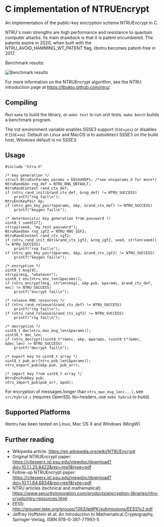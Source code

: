 # C implementation of NTRUEncrypt

An implementation of the public-key encryption scheme NTRUEncrypt in C.

NTRU's main strengths are high performance and resistance to quantum computer
attacks. Its main drawback is that it is patent encumbered. The patents expire
in 2020; when built with the NTRU_AVOID_HAMMING_WT_PATENT flag, libntru becomes
patent-free in 2017.

Benchmark results:

![Benchmark results](https://tbuktu.github.io/ntru/images/bench.png?raw=true "Benchmark results")

For more information on the NTRUEncrypt algorithm, see the NTRU introduction
page at https://tbuktu.github.com/ntru/.


## Compiling

Run ```make``` to build the library, or ```make test``` to run unit tests. ```make bench``` builds a benchmark program.

The ```SSE``` environment variable enables SSSE3 support (```SSE=yes```)
or disables it (```SSE=no```).
Default on Linux and MacOS is to autodetect SSSE3 on the build host,
Windows default is no SSSE3.

## Usage

    #include "ntru.h"

    /* key generation */
    struct NtruEncParams params = EES449EP1; /*see encparams.h for more*/
    NtruRandGen rng_def = NTRU_RNG_DEFAULT;
    NtruRandContext rand_ctx_def;
    if (ntru_rand_init(&rand_ctx_def, &rng_def) != NTRU_SUCCESS)
        printf("rng fail\n");
    NtruEncKeyPair kp;
    if (ntru_gen_key_pair(&params, &kp, &rand_ctx_def) != NTRU_SUCCESS)
        printf("keygen fail\n");

    /* deterministic key generation from password */
    uint8_t seed[17];
    strcpy(seed, "my test password");
    NtruRandGen rng_igf2 = NTRU_RNG_IGF2;
    NtruRandContext rand_ctx_igf2;
    if (ntru_rand_init_det(&rand_ctx_igf2, &rng_igf2, seed, strlen(seed)) != NTRU_SUCCESS)
        printf("rng fail\n");
    if (ntru_gen_key_pair(&params, &kp, &rand_ctx_igf2) != NTRU_SUCCESS)
        printf("keygen fail\n");

    /* encryption */
    uint8_t msg[9];
    strcpy(msg, "whatever");
    uint8_t enc[ntru_enc_len(&params)];
    if (ntru_encrypt(msg, strlen(msg), &kp.pub, &params, &rand_ctx_def, enc) != NTRU_SUCCESS)
        printf("encrypt fail\n");

    /* release RNG resources */
    if (ntru_rand_release(&rand_ctx_def) != NTRU_SUCCESS)
        printf("rng fail\n");
    if (ntru_rand_release(&rand_ctx_igf2) != NTRU_SUCCESS)
        printf("rng fail\n");

    /* decryption */
    uint8_t dec[ntru_max_msg_len(&params)];
    uint16_t dec_len;
    if (ntru_decrypt((uint8_t*)&enc, &kp, &params, (uint8_t*)&dec, &dec_len) != NTRU_SUCCESS)
        printf("decrypt fail\n");

    /* export key to uint8_t array */
    uint8_t pub_arr[ntru_pub_len(&params)];
    ntru_export_pub(&kp.pub, pub_arr);

    /* import key from uint8_t array */
    NtruEncPubKey pub;
    ntru_import_pub(pub_arr, &pub);

For encryption of messages longer than `ntru_max_msg_len(...)`, see `src/hybrid.c`
(requires OpenSSL lib+headers, use `make hybrid` to build).

## Supported Platforms
  libntru has been tested on Linux, Mac OS X and Windows (MingW).

## Further reading

  * Wikipedia article: https://en.wikipedia.org/wiki/NTRUEncrypt
  * Original NTRUEncrypt paper: https://citeseerx.ist.psu.edu/viewdoc/download?doi=10.1.1.25.8422&rep=rep1&type=pdf
  * Follow-up NTRUEncrypt paper: https://citeseerx.ist.psu.edu/viewdoc/download?doi=10.1.1.64.6834&rep=rep1&type=pdf
  * NTRU articles (technical and mathematical): https://www.securityinnovation.com/products/encryption-libraries/ntru-crypto/ntru-resources.html
  * EESS: http://grouper.ieee.org/groups/1363/lattPK/submissions/EESS1v2.pdf
  * Jeffrey Hoffstein et al: An Introduction to Mathematical Cryptography, Springer-Verlag, ISBN 978-0-387-77993-5
